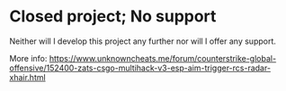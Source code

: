 # Closed project; No support
Neither will I develop this project any further nor will I offer any support.

More info: https://www.unknowncheats.me/forum/counterstrike-global-offensive/152400-zats-csgo-multihack-v3-esp-aim-trigger-rcs-radar-xhair.html
